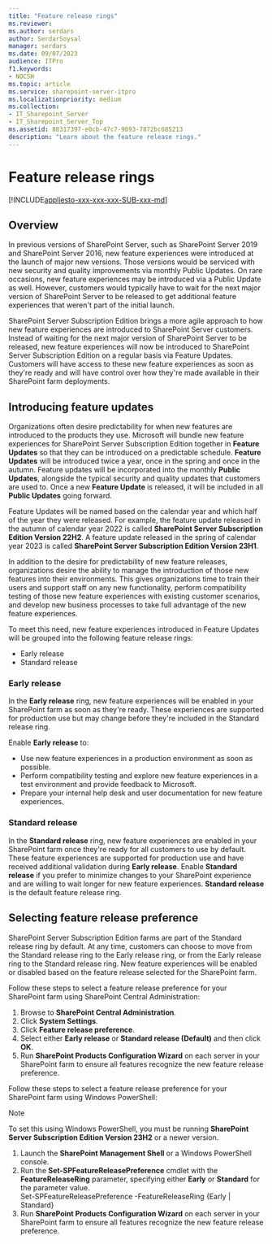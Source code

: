 ```yaml
---
title: "Feature release rings"
ms.reviewer: 
ms.author: serdars
author: SerdarSoysal
manager: serdars
ms.date: 09/07/2023
audience: ITPro
f1.keywords:
- NOCSH
ms.topic: article
ms.service: sharepoint-server-itpro
ms.localizationpriority: medium
ms.collection: 
- IT_Sharepoint_Server
- IT_Sharepoint_Server_Top
ms.assetid: 88317397-e0cb-47c7-9093-7872bc685213
description: "Learn about the feature release rings."
---
```



# Feature release rings

[!INCLUDE[appliesto-xxx-xxx-xxx-SUB-xxx-md](../includes/appliesto-xxx-xxx-xxx-SUB-xxx-md.md)]

## Overview

In previous versions of SharePoint Server, such as SharePoint Server 2019 and SharePoint Server 2016, new feature experiences were introduced at the launch of major new versions. Those versions would be serviced with new security and quality improvements via monthly Public Updates. On rare occasions, new feature experiences may be introduced via a Public Update as well. However, customers would typically have to wait for the next major version of SharePoint Server to be released to get additional feature experiences that weren't part of the initial launch.

SharePoint Server Subscription Edition brings a more agile approach to how new feature experiences are introduced to SharePoint Server customers. Instead of waiting for the next major version of SharePoint Server to be released, new feature experiences will now be introduced to SharePoint Server Subscription Edition on a regular basis via Feature Updates. Customers will have access to these new feature experiences as soon as they're ready and will have control over how they're made available in their SharePoint farm deployments.

## Introducing feature updates

Organizations often desire predictability for when new features are introduced to the products they use. Microsoft will bundle new feature experiences for SharePoint Server Subscription Edition together in **Feature Updates** so that they can be introduced on a predictable schedule. **Feature Updates** will be introduced twice a year, once in the spring and once in the autumn. Feature updates will be incorporated into the monthly **Public Updates**, alongside the typical security and quality updates that customers are used to. Once a new **Feature Update** is released, it will be included in all **Public Updates** going forward. 

Feature Updates will be named based on the calendar year and which half of the year they were released. For example, the feature update released in the autumn of calendar year 2022 is called **SharePoint Server Subscription Edition Version 22H2**. A feature update released in the spring of calendar year 2023 is called **SharePoint Server Subscription Edition Version 23H1**. 

In addition to the desire for predictability of new feature releases, organizations desire the ability to manage the introduction of those new features into their environments. This gives organizations time to train their users and support staff on any new functionality, perform compatibility testing of those new feature experiences with existing customer scenarios, and develop new business processes to take full advantage of the new feature experiences. 

To meet this need, new feature experiences introduced in Feature Updates will be grouped into the following feature release rings:  

- Early release
- Standard release

### Early release

In the **Early release** ring, new feature experiences will be enabled in your SharePoint farm as soon as they're ready. These experiences are supported for production use but may change before they're included in the Standard release ring. 

Enable **Early release** to:

- Use new feature experiences in a production environment as soon as possible.
- Perform compatibility testing and explore new feature experiences in a test environment and provide feedback to Microsoft.
- Prepare your internal help desk and user documentation for new feature experiences.

### Standard release

In the **Standard release** ring, new feature experiences are enabled in your SharePoint farm once they're ready for all customers to use by default. These feature experiences are supported for production use and have received additional validation during **Early release**. Enable **Standard release** if you prefer to minimize changes to your SharePoint experience and are willing to wait longer for new feature experiences. **Standard release** is the default feature release ring.

## Selecting feature release preference

SharePoint Server Subscription Edition farms are part of the Standard release ring by default. At any time, customers can choose to move from the Standard release ring to the Early release ring, or from the Early release ring to the Standard release ring. New feature experiences will be enabled or disabled based on the feature release selected for the SharePoint farm.

Follow these steps to select a feature release preference for your SharePoint farm using SharePoint Central Administration:

1. Browse to **SharePoint Central Administration**.
1. Click **System Settings**.
1. Click **Feature release preference**.
1. Select either **Early release** or **Standard release (Default)** and then click **OK**.
1. Run **SharePoint Products Configuration Wizard** on each server in your SharePoint farm to ensure all features recognize the new feature release preference.

Follow these steps to select a feature release preference for your SharePoint farm using Windows PowerShell:

> [!NOTE]
> To set this using Windows PowerShell, you must be running **SharePoint Server Subscription Edition Version 23H2** or a newer version.

1. Launch the **SharePoint Management Shell** or a Windows PowerShell console.
1. Run the **Set-SPFeatureReleasePreference** cmdlet with the **FeatureReleaseRing** parameter, specifying either **Early** or **Standard** for the parameter value. <br>Set-SPFeatureReleasePreference -FeatureReleaseRing {Early | Standard}
1. Run **SharePoint Products Configuration Wizard** on each server in your SharePoint farm to ensure all features recognize the new feature release preference.

